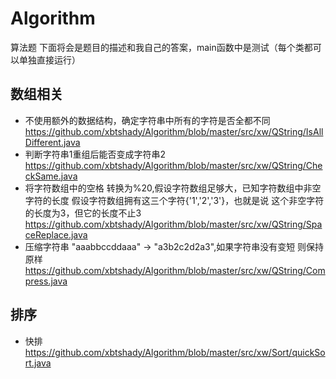 # Algorithm
算法题
下面将会是题目的描述和我自己的答案，main函数中是测试（每个类都可以单独直接运行）
## 数组相关
* 不使用额外的数据结构，确定字符串中所有的字符是否全都不同
https://github.com/xbtshady/Algorithm/blob/master/src/xw/QString/IsAllDifferent.java
* 判断字符串1重组后能否变成字符串2
https://github.com/xbtshady/Algorithm/blob/master/src/xw/QString/CheckSame.java
* 将字符数组中的空格 转换为%20,假设字符数组足够大，已知字符数组中非空字符的长度
假设字符数组拥有这三个字符{'1','2','3'}，也就是说 这个非空字符的长度为3，但它的长度不止3
https://github.com/xbtshady/Algorithm/blob/master/src/xw/QString/SpaceReplace.java
* 压缩字符串 "aaabbccddaaa" -> "a3b2c2d2a3",如果字符串没有变短 则保持原样
https://github.com/xbtshady/Algorithm/blob/master/src/xw/QString/Compress.java

## 排序
* 快排
https://github.com/xbtshady/Algorithm/blob/master/src/xw/Sort/quickSort.java
